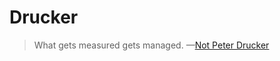 # Drucker

> What gets measured gets managed. —[Not Peter Drucker](https://nesslabs.com/what-gets-measured-gets-managed)
